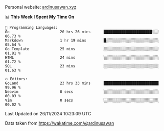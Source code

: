 Personal website: [ardinusawan.xyz](https://ardinusawan.xyz)

<!--START_SECTION:waka-->
📊 **This Week I Spent My Time On** 

```text
💬 Programming Languages: 
Go                       20 hrs 26 mins      ██████████████████████░░░   86.73 % 
Markdown                 1 hr 19 mins        █░░░░░░░░░░░░░░░░░░░░░░░░   05.64 % 
Go Template              25 mins             ░░░░░░░░░░░░░░░░░░░░░░░░░   01.81 % 
HTML                     24 mins             ░░░░░░░░░░░░░░░░░░░░░░░░░   01.72 % 
SQL                      23 mins             ░░░░░░░░░░░░░░░░░░░░░░░░░   01.63 % 

🔥 Editors: 
GoLand                   23 hrs 33 mins      █████████████████████████   99.96 % 
Neovim                   0 secs              ░░░░░░░░░░░░░░░░░░░░░░░░░   00.03 % 
Vim                      0 secs              ░░░░░░░░░░░░░░░░░░░░░░░░░   00.02 % 
```


 Last Updated on 26/11/2024 10:23:09 UTC
<!--END_SECTION:waka-->
Data taken from https://wakatime.com/@ardinusawan
